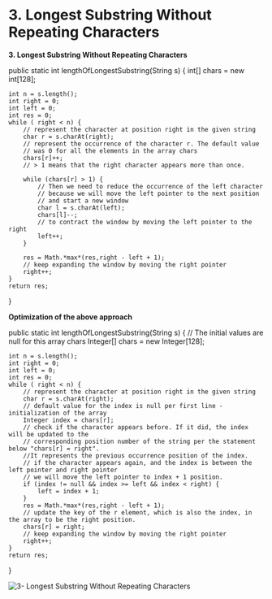 # 3. Longest Substring Without Repeating Characters

**3. Longest Substring Without Repeating Characters**

public static int lengthOfLongestSubstring(String s) {
    int[] chars = new int[128];

    int n = s.length();
    int right = 0;
    int left = 0;
    int res = 0;
    while ( right < n) {
        // represent the character at position right in the given string
        char r = s.charAt(right);
        // represent the occurrence of the character r. The default value
        // was 0 for all the elements in the array chars
        chars[r]++;
        // > 1 means that the right character appears more than once.

        while (chars[r] > 1) {
            // Then we need to reduce the occurrence of the left character
            // because we will move the left pointer to the next position
            // and start a new window
            char l = s.charAt(left);
            chars[l]--;
            // to contract the window by moving the left pointer to the right
            left++;
        }

        res = Math.*max*(res,right - left + 1);
        // keep expanding the window by moving the right pointer
        right++;
    }
    return res;
}

**Optimization of the above approach**

public static int lengthOfLongestSubstring(String s) {
    // The initial values are null for this array chars
    Integer[] chars = new Integer[128];

    int n = s.length();
    int right = 0;
    int left = 0;
    int res = 0;
    while ( right < n) {
        // represent the character at position right in the given string
        char r = s.charAt(right);
        // default value for the index is null per first line - initialization of the array
        Integer index = chars[r];
        // check if the character appears before. If it did, the index will be updated to the 
        // corresponding position number of the string per the statement below "chars[r] = right".
        //It represents the previous occurrence position of the index.
        // if the character appears again, and the index is between the left pointer and right pointer
        // we will move the left pointer to index + 1 position.
        if (index != null && index >= left && index < right) {
            left = index + 1;
        }
        res = Math.*max*(res,right - left + 1);
        // update the key of the r element, which is also the index, in the array to be the right position.
        chars[r] = right;
        // keep expanding the window by moving the right pointer
        right++;
    }
    return res;
}

![3- Longest Substring Without Repeating Characters](images/3- Longest%20Substring%20Without%20Repeating%20Characters.png)


